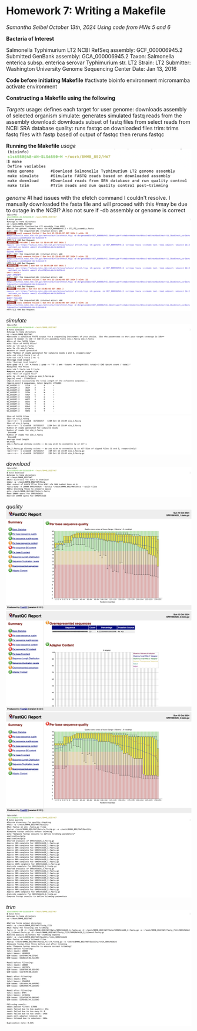 # Homework 7: Writing a Makefile
*Samantha Seibel October 13th, 2024*
*Using code from HWs 5 and 6*

**Bacteria of Interest**

Salmonella Typhimurium LT2
NCBI RefSeq assembly: GCF_000006945.2
Submitted GenBank assembly: GCA_000006945.2
Taxon: Salmonella enterica subsp. enterica serovar Typhimurium str. LT2
Strain: LT2
Submitter: Washington University Genome Sequencing Center
Date: Jan 13, 2016

**Code before initiating Makefile**
#activate bioinfo environment
micromamba activate environment

**Constructing a Makefile using the following**

*Targets*
usage: defines each target for user
genome: downloads assembly of selected organism
simulate: generates simulated fastq reads from the assembly
download: downloads subset of fastq files from select reads from NCBI SRA database
quality: runs fastqc on downloaded files
trim: trims fastq files with fastp based of output of fastqc then reruns fastqc

**Running the Makefile**
*usage*
![Screenshot](HW7_Screenshot1.png)



*genome*
#I had issues with the efetch command I couldn't resolve. I manually downloaded the fasta file and will proceed with this
#may be due to outage in the NCBI? Also not sure if -db assembly or genome is correct
![Screenshot](HW7_Screenshot2.png)

*simulate*
![Screenshot](HW7_Screenshot3.png)
![Screenshot](HW7_Screenshot4.png)

*download*
![Screenshot](HW7_Screenshot5.png)

*quality*
![Screenshot](HW7_Screenshot6.png)
![Screenshot](HW7_Screenshot7.png)
![Screenshot](HW7_Screenshot8.png)
![Screenshot](HW7_Screenshot9.png)

*trim*
![Screenshot](HW7_Screenshot10.png)



